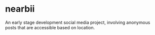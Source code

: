 # nearbii
An early stage development social media project, involving anonymous posts that are accessible based on location.
